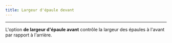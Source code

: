 ```yaml
---
title: Largeur d'épaule devant
---
```


***

L'option **de largeur d'épaule avant** contrôle la largeur des épaules à l'avant par rapport à l'arrière.
